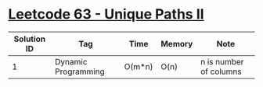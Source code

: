 # [Leetcode 63 - Unique Paths II](https://leetcode.com/problems/unique-paths-ii/)

| Solution ID | Tag | Time | Memory | Note |
| ----------- | --- | ---- | ------ | ---- |
| 1 | Dynamic Programming | O(m*n) | O(n) | n is number of columns |